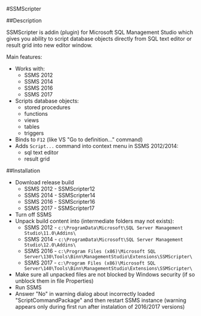 #SSMScripter 

##Description

SSMScripter is addin (plugin) for Microsoft SQL Management Studio which gives you ability 
to script database objects directly from SQL text editor or result grid into new editor window.

Main features:

* Works with:
	* SSMS 2012
	* SSMS 2014
	* SSMS 2016
	* SSMS 2017
* Scripts database objects:
	* stored procedures
	* functions
	* views
	* tables
	* triggers
* Binds to `F12` (like VS "Go to definition..." command)
* Adds `Script...` command into context menu in SSMS 2012/2014:
	* sql text editor
	* result grid

##Installation

* Download release build
	* SSMS 2012 - SSMScripter12
	* SSMS 2014 - SSMScripter14
	* SSMS 2016 - SSMScripter16
	* SSMS 2017 - SSMScripter17
* Turn off SSMS
* Unpack build content into (intermediate folders may not exists):
	* SSMS 2012 - `c:\ProgramData\Microsoft\SQL Server Management Studio\11.0\Addins\`
	* SSMS 2014 - `c:\ProgramData\Microsoft\SQL Server Management Studio\12.0\Addins\`
	* SSMS 2016 - `c:\Program Files (x86)\Microsoft SQL Server\130\Tools\Binn\ManagementStudio\Extensions\SSMScripter\`
	* SSMS 2017 - `c:\Program Files (x86)\Microsoft SQL Server\140\Tools\Binn\ManagementStudio\Extensions\SSMScripter\`
* Make sure all unpacked files are not blocked by Windows security (if so unblock them in file Properties)
* Run SSMS
* Answer "No" in warning dialog about incorrectly loaded "ScriptCommandPackage" and then restart SSMS instance (warning appears only during first run after instalation of 2016/2017 versions)
